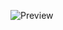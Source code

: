 ![Preview](https://github.com/karanop001018/Exercise-on-WebDevelopment/assets/96780293/7cda4733-9d56-4615-99c5-3b7d53e68183)
